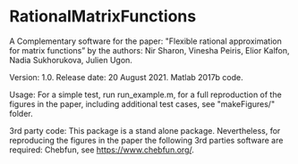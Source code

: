 # RationalMatrixFunctions
A Complementary software for the paper: "Flexible rational approximation for matrix functions” by the authors: Nir Sharon, Vinesha Peiris, Elior Kalfon, Nadia Sukhorukova, Julien Ugon.

Version: 1.0. Release date: 20 August 2021. Matlab 2017b code.

Usage: For a simple test, run run_example.m, for a full reproduction of the figures in the paper, including additional test cases, see "makeFigures/" folder.

3rd party code: This package is a stand alone package. Nevertheless, for reproducing the figures in the paper the following 3rd parties software are required: Chebfun, see https://www.chebfun.org/.
